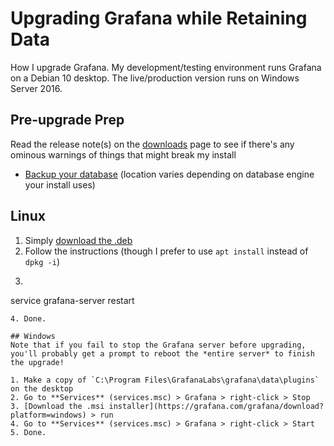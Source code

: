 # Upgrading Grafana while Retaining Data
How I upgrade Grafana.  My development/testing environment runs Grafana on a Debian 10 desktop.  The live/production version runs on Windows Server 2016.

## Pre-upgrade Prep
Read the release note(s) on the [downloads](https://grafana.com/grafana/download) page to see if there's any ominous warnings of things that might break my install
- [Backup your database](https://grafana.com/docs/grafana/latest/installation/upgrading/) (location varies depending on database engine your install uses)

## Linux
1. Simply [download the .deb](https://grafana.com/grafana/download?platform=linux)
2. Follow the instructions (though I prefer to use `apt install` instead of `dpkg -i`)
3. ```bash
service grafana-server restart
```
4. Done.

## Windows
Note that if you fail to stop the Grafana server before upgrading, you'll probably get a prompt to reboot the *entire server* to finish the upgrade!

1. Make a copy of `C:\Program Files\GrafanaLabs\grafana\data\plugins` on the desktop
2. Go to **Services** (services.msc) > Grafana > right-click > Stop
3. [Download the .msi installer](https://grafana.com/grafana/download?platform=windows) > run
4. Go to **Services** (services.msc) > Grafana > right-click > Start
5. Done.
